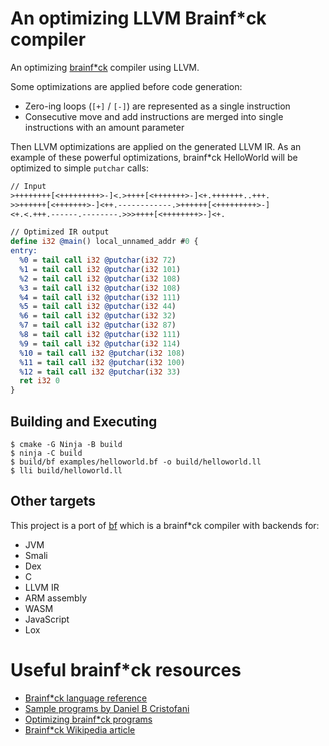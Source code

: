 # An optimizing LLVM Brainf*ck compiler

An optimizing [brainf*ck](http://brainfuck.org/brainfuck.html) compiler using LLVM.

Some optimizations are applied before code generation:

* Zero-ing loops (`[+]` / `[-]`) are represented as a single instruction
* Consecutive move and add instructions are merged into single instructions with
an amount parameter

Then LLVM optimizations are applied on the generated LLVM IR. As an example of these
powerful optimizations, brainf*ck HelloWorld will be optimized to simple `putchar` calls:

```llvm
// Input
>++++++++[<+++++++++>-]<.>++++[<+++++++>-]<+.+++++++..+++.
>>++++++[<+++++++>-]<++.------------.>++++++[<+++++++++>-]
<+.<.+++.------.--------.>>>++++[<++++++++>-]<+.

// Optimized IR output
define i32 @main() local_unnamed_addr #0 {
entry:
  %0 = tail call i32 @putchar(i32 72)
  %1 = tail call i32 @putchar(i32 101)
  %2 = tail call i32 @putchar(i32 108)
  %3 = tail call i32 @putchar(i32 108)
  %4 = tail call i32 @putchar(i32 111)
  %5 = tail call i32 @putchar(i32 44)
  %6 = tail call i32 @putchar(i32 32)
  %7 = tail call i32 @putchar(i32 87)
  %8 = tail call i32 @putchar(i32 111)
  %9 = tail call i32 @putchar(i32 114)
  %10 = tail call i32 @putchar(i32 108)
  %11 = tail call i32 @putchar(i32 100)
  %12 = tail call i32 @putchar(i32 33)
  ret i32 0
}
```

## Building and Executing

```shell
$ cmake -G Ninja -B build
$ ninja -C build
$ build/bf examples/helloworld.bf -o build/helloworld.ll
$ lli build/helloworld.ll
```

## Other targets

This project is a port of [bf](https://github.com/mrjameshamilton) which is a brainf*ck compiler with backends for:

* JVM
* Smali
* Dex
* C
* LLVM IR
* ARM assembly
* WASM
* JavaScript
* Lox

# Useful brainf*ck resources

* [Brainf*ck language reference](http://brainfuck.org/brainfuck.html)
* [Sample programs by Daniel B Cristofani](http://brainfuck.org/)
* [Optimizing brainf*ck programs](http://calmerthanyouare.org/2015/01/07/optimizing-brainfuck.html)
* [Brainf*ck Wikipedia article](https://en.wikipedia.org/wiki/Brainfuck)
 
